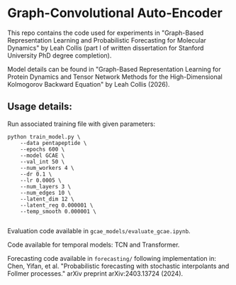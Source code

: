 # Graph-Convolutional Auto-Encoder

This repo contains the code used for experiments in "Graph-Based Representation Learning and Probabilistic Forecasting for Molecular Dynamics" by Leah Collis (part I of written dissertation for Stanford University PhD degree completion).

Model details can be found in "Graph-Based Representation Learning for Protein Dynamics and Tensor Network Methods for the High-Dimensional Kolmogorov Backward Equation" by Leah Collis (2026).

## Usage details:
Run associated training file with given parameters:
```
python train_model.py \
    --data pentapeptide \
    --epochs 600 \
    --model GCAE \
    --val_int 50 \
    --num_workers 4 \
    --dr 0.1 \
    --lr 0.0005 \
    --num_layers 3 \
    --num_edges 10 \
    --latent_dim 12 \
    --latent_reg 0.000001 \
    --temp_smooth 0.000001 \
 
```
Evaluation code available in ```gcae_models/evaluate_gcae.ipynb```.

Code available for temporal models: TCN and Transformer.

Forecasting code available in ```forecasting/``` following implementation in:
    Chen, Yifan, et al. "Probabilistic forecasting with stochastic interpolants and Follmer processes." arXiv preprint arXiv:2403.13724 (2024).


